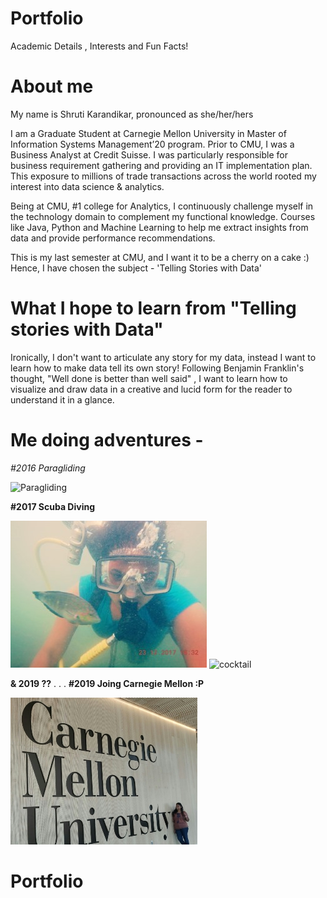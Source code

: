 # Portfolio
Academic Details , Interests and Fun Facts!

# About me
My name is Shruti Karandikar, pronounced as she/her/hers

I am a Graduate Student at Carnegie Mellon University in Master of Information Systems Management’20 program. Prior to CMU, I was a Business Analyst at Credit Suisse. I was particularly responsible for business requirement gathering and providing an IT implementation plan. This exposure to millions of trade transactions across the world rooted my interest into data science & analytics.
 
Being at CMU, #1 college for Analytics, I continuously challenge myself in the technology domain to complement my functional knowledge. Courses like Java, Python and Machine Learning to help me extract insights from data and provide performance recommendations.

This is my last semester at CMU, and I want it to be a cherry on a cake :) 
Hence, I have chosen the subject - 'Telling Stories with Data'

# What I hope to learn from "Telling stories with Data" 
Ironically, I don't want to articulate any story for my data, instead I want to learn how to make data tell its own story!
Following Benjamin Franklin's thought, "Well done is better than well said" , I want to learn how to visualize and draw data in a creative and lucid form for the reader to understand it in a glance.

# Me doing adventures - 

_#2016 Paragliding_

![Paragliding]("https://github.com/ShrutiKarandikar/Portfolio/blob/master/Screenshot_2016-04-21-07-02-04.png")

**#2017 Scuba Diving**

![ScubaDiving](https://github.com/ShrutiKarandikar/Portfolio/blob/master/PicsArt_12-28-06.20.50.jpg)
![cocktail](https://www.thecocktaildb.com/images/media/drink/vrwquq1478252802.jpg)

**& 2019 ??**
.
.
.
**#2019 Joing Carnegie Mellon :P**

![CMU](https://github.com/ShrutiKarandikar/Portfolio/blob/master/IMG_IMG_1558572944497_1%20(1).jpg)

# Portfolio


